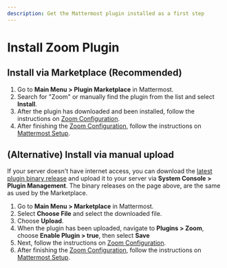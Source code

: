 ```yaml
---
description: Get the Mattermost plugin installed as a first step
---
```


# Install Zoom Plugin

## Install via Marketplace \(Recommended\)

1. Go to **Main Menu > Plugin Marketplace** in Mattermost.
2. Search for "Zoom" or manually find the plugin from the list and select **Install**.
3. After the plugin has downloaded and been installed, follow the instructions on [Zoom Configuration](zoom-configuration/).
4. After finishing the [Zoom Configuration](zoom-configuration/), follow the instructions on [Mattermost Setup](mattermost-setup.md).

## \(Alternative\) Install via manual upload

If your server doesn't have internet access, you can download the [latest plugin binary release](https://github.com/mattermost/mattermost-plugin-zoom/releases) and upload it to your server via **System Console > Plugin Management**. The binary releases on the page above, are the same as used by the Marketplace.

1. Go to **Main Menu > Marketplace** in Mattermost.
2. Select **Choose File** and select the downloaded file.
3. Choose **Upload**.
4. When the plugin has been uploaded, navigate to **Plugins > Zoom**, choose **Enable Plugin > true**, then select **Save**
5. Next, follow the instructions on [Zoom Configuration](zoom-configuration/).
6. After finishing the [Zoom Configuration](zoom-configuration/), follow the instructions on [Mattermost Setup](mattermost-setup.md).
